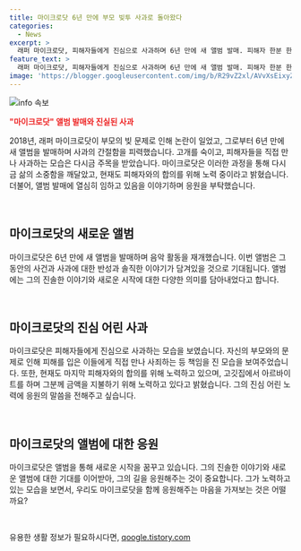 ```yaml
---
title: 마이크로닷 6년 만에 부모 빚투 사과로 돌아왔다
categories:
  - News
excerpt: >
  래퍼 마이크로닷, 피해자들에게 진심으로 사과하며 6년 만에 새 앨범 발매. 피해자 한분 한분을 만나 그분들께 사과드리는 게 먼저였습니다. 삶의 소중함에 대해 다시 생각하게 되었고, 합의를 못 한 피해자에 대해 노력 중. 고깃집에서 아르바이트하며 현재금액 지불 중. 새 앨범을 열심히 준비해 응원 부탁.
feature_text: >
  래퍼 마이크로닷, 피해자들에게 진심으로 사과하며 6년 만에 새 앨범 발매. 피해자 한분 한분을 만나 그분들께 사과드리는 게 먼저였습니다. 삶의 소중함에 대해 다시 생각하게 되었고, 합의를 못 한 피해자에 대해 노력 중. 고깃집에서 아르바이트하며 현재금액 지불 중. 새 앨범을 열심히 준비해 응원 부탁.
image: 'https://blogger.googleusercontent.com/img/b/R29vZ2xl/AVvXsEixyZcFfHzMRdzZMjFBmAUKJYCLCGyLL1o632UiGVXcaFdKo_bkvkuCioo0uUKlGfBVcT3P84aROyZIXSBEx3Aw5nCQ3pTgDom1WDC4m8eifvWiAmWEEVb4x6G_l8C0QH225ldMjyaFvpxGEBGNO37VmDTDMHGhJPq73UglMfDca1-0aw/s1600/blogspot.png'
---
```


<p><img src="https://blogger.googleusercontent.com/img/b/R29vZ2xl/AVvXsEixyZcFfHzMRdzZMjFBmAUKJYCLCGyLL1o632UiGVXcaFdKo_bkvkuCioo0uUKlGfBVcT3P84aROyZIXSBEx3Aw5nCQ3pTgDom1WDC4m8eifvWiAmWEEVb4x6G_l8C0QH225ldMjyaFvpxGEBGNO37VmDTDMHGhJPq73UglMfDca1-0aw/s1600/blogspot.png" alt="info 속보" /></p>

<p><b><span style="color: #ee2323;">"마이크로닷" 앨범 발매와 진실된 사과</span></b></p>

<p>2018년, 래퍼 마이크로닷이 부모의 빚 문제로 인해 논란이 일었고, 그로부터 6년 만에 새 앨범을 발매하며 사과의 간절함을 피력했습니다. 고개를 숙이고, 피해자들을 직접 만나 사과하는 모습은 다시금 주목을 받았습니다. 마이크로닷은 이러한 과정을 통해 다시금 삶의 소중함을 깨달았고, 현재도 피해자와의 합의를 위해 노력 중이라고 밝혔습니다. 더불어, 앨범 발매에 열심히 임하고 있음을 이야기하며 응원을 부탁했습니다.</p>

<p data-ke-size="size16">&nbsp;</p>

<h2 data-ke-size="size26">마이크로닷의 새로운 앨범</h2>

<p>마이크로닷은 6년 만에 새 앨범을 발매하며 음악 활동을 재개했습니다. 이번 앨범은 그동안의 사건과 사과에 대한 반성과 솔직한 이야기가 담겨있을 것으로 기대됩니다. 앨범에는 그의 진솔한 이야기와 새로운 시작에 대한 다양한 의미를 담아내었다고 합니다.</p>

<p data-ke-size="size16">&nbsp;</p>

<h2 data-ke-size="size26">마이크로닷의 진심 어린 사과</h2>

<p>마이크로닷은 피해자들에게 진심으로 사과하는 모습을 보였습니다. 자신의 부모와의 문제로 인해 피해를 입은 이들에게 직접 만나 사죄하는 등 책임을 진 모습을 보여주었습니다. 또한, 현재도 마지막 피해자와의 합의를 위해 노력하고 있으며, 고깃집에서 아르바이트를 하며 그분께 금액을 지불하기 위해 노력하고 있다고 밝혔습니다. 그의 진심 어린 노력에 응원의 말씀을 전해주고 싶습니다.</p>

<p data-ke-size="size16">&nbsp;</p>

<h2 data-ke-size="size26">마이크로닷의 앨범에 대한 응원</h2>

<p>마이크로닷은 앨범을 통해 새로운 시작을 꿈꾸고 있습니다. 그의 진솔한 이야기와 새로운 앨범에 대한 기대를 이어받아, 그의 길을 응원해주는 것이 중요합니다. 그가 노력하고 있는 모습을 보면서, 우리도 마이크로닷을 함께 응원해주는 마음을 가져보는 것은 어떨까요?</p>

<p data-ke-size="size16">&nbsp;</p>
유용한 생활 정보가 필요하시다면, <a href="https://qoogle.tistory.com" rel="dofollow">qoogle.tistory.com</a>


